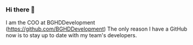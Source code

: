 ### Hi there 👋

I am the COO at BGHDDevelopment (https://github.com/BGHDDevelopment)
The only reason I have a GitHub now is to stay up to date with my team's developers.

<!--
**RexTheMon/RexTheMon** is a ✨ _special_ ✨ repository because its `README.md` (this file) appears on your GitHub profile.

Here are some ideas to get you started:

- 🔭 I’m currently working on ...
- 🌱 I’m currently learning ...
- 👯 I’m looking to collaborate on ...
- 🤔 I’m looking for help with ...
- 💬 Ask me about ...
- 📫 How to reach me: ...
- 😄 Pronouns: ...
- ⚡ Fun fact: ...
-->
